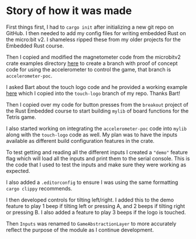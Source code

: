 # Story of how it was made

First things first, I had to `cargo init` after initializing a new git repo on GitHub. I then needed to add my config files for writing embedded Rust on the micro:bit v2. I shameless ripped these from my older projects for the Embedded Rust course.

Then I copied and modified the magnetometer code from the microbitv2 crate examples directory [here](https://github.com/nrf-rs/microbit/tree/main/examples/magnetometer) to create a branch with proof of concept code for using the accelerometer to control the game, that branch is `accelerometer-poc`.

I asked Bart about the touch logo code and he provided a working example [here](https://github.com/pdx-cs-embedded-rust/mb2-touch) which I copied into the `touch-logo` branch of my repo. Thanks Bart!

Then I copied over my code for button presses from the `breakout` project of the Rust Embedded course to start building `mylib` of board functions for the Tetris game.

I also started working on integrating the `accelerometer-poc` code into `mylib` along with the `touch-logo` code as well. My plan was to have the inputs available as different build configuration features in the crate.

To test getting and reading all the different inputs I created a `"demo"` feature flag which will load all the inputs and print them to the serial console. This is the code that I used to test the inputs and make sure they were working as expected.

I also added a `.editorconfig` to ensure I was using the same formatting `cargo clippy` recommends.

I then developed controls for tilting left/right. I added this to the demo feature to play 1 beep if tilting left or pressing A, and 2 beeps if tilting right or pressing B. I also added a feature to play 3 beeps if the logo is touched.

Then `Inputs` was renamed to `GameAbstractionLayer` to more accurately reflect the purpose of the module as I continue development.
